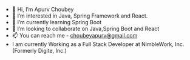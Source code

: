 - 👋 Hi, I’m Apurv Choubey
- 👀 I’m interested in Java, Spring Framework and React.
- 🌱 I’m currently learning Spring Boot
- 💞️ I’m looking to collaborate on Java,Spring Boot and React
- 📫 You can reach me - choubeyapurv@gmail.com
-  I am currently Working as a Full Stack Developer at NimbleWork, Inc.(Formerly Digite, Inc.)
